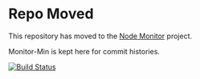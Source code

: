 Repo Moved
==========

This repository has moved to the [Node Monitor](https://github.com/lorenwest/node-monitor) project.

Monitor-Min is kept here for commit histories.

[![Build Status](https://secure.travis-ci.org/lorenwest/monitor-min.png?branch=master)](https://travis-ci.org/lorenwest/monitor-min)
